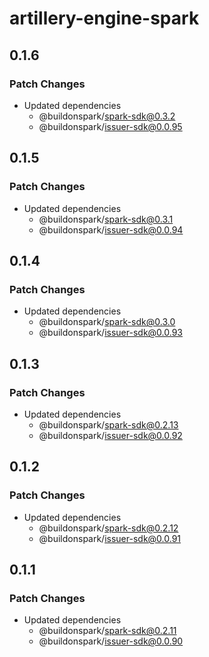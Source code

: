 # artillery-engine-spark

## 0.1.6

### Patch Changes

- Updated dependencies
  - @buildonspark/spark-sdk@0.3.2
  - @buildonspark/issuer-sdk@0.0.95

## 0.1.5

### Patch Changes

- Updated dependencies
  - @buildonspark/spark-sdk@0.3.1
  - @buildonspark/issuer-sdk@0.0.94

## 0.1.4

### Patch Changes

- Updated dependencies
  - @buildonspark/spark-sdk@0.3.0
  - @buildonspark/issuer-sdk@0.0.93

## 0.1.3

### Patch Changes

- Updated dependencies
  - @buildonspark/spark-sdk@0.2.13
  - @buildonspark/issuer-sdk@0.0.92

## 0.1.2

### Patch Changes

- Updated dependencies
  - @buildonspark/spark-sdk@0.2.12
  - @buildonspark/issuer-sdk@0.0.91

## 0.1.1

### Patch Changes

- Updated dependencies
  - @buildonspark/spark-sdk@0.2.11
  - @buildonspark/issuer-sdk@0.0.90
